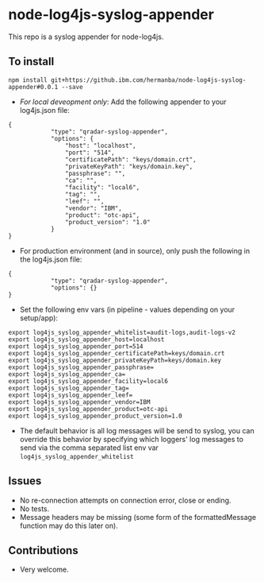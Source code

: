 # node-log4js-syslog-appender
This repo is a syslog appender for node-log4js.

## To install
`npm install git+https://github.ibm.com/hermanba/node-log4js-syslog-appender#0.0.1 --save`
- *For local deveopment only*: Add the following appender to your log4js.json file:
```
{
            "type": "qradar-syslog-appender",
            "options": {
                "host": "localhost",
                "port": "514",
                "certificatePath": "keys/domain.crt",
                "privateKeyPath": "keys/domain.key",
                "passphrase": "",
                "ca": "",
                "facility": "local6",
                "tag": "",
                "leef": "",
                "vendor": "IBM",
                "product": "otc-api",
                "product_version": "1.0"
            }
}
```
- For production environment (and in source), only push the following in the log4js.json file:
```
{
            "type": "qradar-syslog-appender",
            "options": {}
}
```
- Set the following env vars (in pipeline - values depending on your setup/app):
```
export log4js_syslog_appender_whitelist=audit-logs,audit-logs-v2
export log4js_syslog_appender_host=localhost
export log4js_syslog_appender_port=514
export log4js_syslog_appender_certificatePath=keys/domain.crt
export log4js_syslog_appender_privateKeyPath=keys/domain.key
export log4js_syslog_appender_passphrase=
export log4js_syslog_appender_ca=
export log4js_syslog_appender_facility=local6
export log4js_syslog_appender_tag=
export log4js_syslog_appender_leef=
export log4js_syslog_appender_vendor=IBM
export log4js_syslog_appender_product=otc-api
export log4js_syslog_appender_product_version=1.0
```
- The default behavior is all log messages will be send to syslog, you can override this behavior by
specifying which loggers' log messages to send via the comma separated list env var `log4js_syslog_appender_whitelist`

## Issues
- No re-connection attempts on connection error, close or ending.
- No tests.
- Message headers may be missing (some form of the formattedMessage function may do this later on).

## Contributions
- Very welcome.
